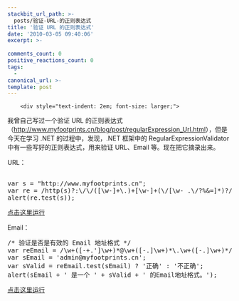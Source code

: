 ```yaml
---
stackbit_url_path: >-
  posts/验证-URL-的正则表达式
title: '验证 URL 的正则表达式'
date: '2010-03-05 09:40:06'
excerpt: >-
  
comments_count: 0
positive_reactions_count: 0
tags: 
  - 
canonical_url: >-
template: post
---
```


        <div style="text-indent: 2em; font-size: larger;">
<p>我曾自己写过一个验证 URL 的正则表达式（<a href="http://www.myfootprints.cn/blog/post/regularExpression_Url.html">http://www.myfootprints.cn/blog/post/regularExpression_Url.html</a>），但是今天在学习 .NET 的过程中，发现，.NET 框架中的 RegularExpressionValidator 中有一些写好的正则表达式，用来验证 URL、Email 等。现在把它摘录出来。</p>
<p>URL：</p>
<div style="text-indent: 0;">
<pre class="brush: javascript" style="text-indent: 0;"> 
var s = "http://www.myfootprints.cn";
var re = /http(s)?:\/\/([\w-]+\.)+[\w-]+(\/[\w- .\/?%&amp;=]*)?/;
alert(re.test(s));
</pre>
<p><a target="_blank" title="点击这里运行" href="http://www.myfootprints.cn/javascript/default.asp?s=var%20s%20%3D%20%22http%3A%2F%2Fwww.myfootprints.cn%22%3B%0Avar%20re%20%3D%20%2Fhttp(s)%3F%3A%5C%2F%5C%2F(%5B%5Cw-%5D%2B%5C.)%2B%5B%5Cw-%5D%2B(%5C%2F%5B%5Cw-%20.%5C%2F%3F%25%26%3D%5D*)%3F%2F%3B%0Aalert(re.test(s))%3B">点击这里运行</a></p>
</div>
<p>Email：</p>
<div style="text-indent: 0;">
<pre class="brush: javascript" style="text-indent: 0;">/* 验证是否是有效的 Email 地址格式 */
var reEmail = /\w+([-+.']\w+)*@\w+([-.]\w+)*\.\w+([-.]\w+)*/;
var sEmail = 'admin@myfootprints.cn';
var sValid = reEmail.test(sEmail) ? '正确' : '不正确';
alert(sEmail + ' 是一个 ' + sValid + ' 的Email地址格式。');
</pre>
<p><a target="_blank" title="点击这里运行" href="http://www.myfootprints.cn/javascript/default.asp?s=%2F*%20%E7%A4%BA%E4%BE%8B%20*%2F%0A%2F*%20%E9%AA%8C%E8%AF%81%E6%98%AF%E5%90%A6%E6%98%AF%E6%9C%89%E6%95%88%E7%9A%84%20Email%20%E5%9C%B0%E5%9D%80%E6%A0%BC%E5%BC%8F%20*%2F%0Avar%20reEmail%20%3D%20%2F%5Cw%2B(%5B-%2B.'%5D%5Cw%2B)*%40%5Cw%2B(%5B-.%5D%5Cw%2B)*%5C.%5Cw%2B(%5B-.%5D%5Cw%2B)*%2F%3B%0Avar%20sEmail%20%3D%20'admin%40myfootprints.cn'%3B%0Avar%20sValid%20%3D%20reEmail.test(sEmail)%20%3F%20'%E6%AD%A3%E7%A1%AE'%20%3A%20'%E4%B8%8D%E6%AD%A3%E7%A1%AE'%3B%0Aalert(sEmail%20%2B%20'%20%E6%98%AF%E4%B8%80%E4%B8%AA%20'%20%2B%20sValid%20%2B%20'%20%E7%9A%84Email%E5%9C%B0%E5%9D%80%E6%A0%BC%E5%BC%8F%E3%80%82')%3B">点击这里运行</a></p>
</div>
</div>
      